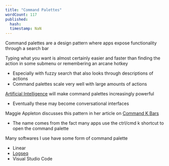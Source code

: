 ```yaml
---
title: "Command Palettes"
wordCount: 117
published:
  hash: 
  timestamp: NaN
---
```


Command palettes are a design pattern where apps expose functionality through a search bar

Typing what you want is almost certainly easier and faster than finding the action in some submenu or remembering an arcane hotkey
- Especially with fuzzy search that also looks through descriptions of actions
- Command palettes scale very well with large amounts of actions

[Artificial Intelligence](/garden/artificial-intelligence) will make command palettes increasingly powerful
- Eventually these may become conversational interfaces

Maggie Appleton discusses this pattern in her article on [Command K Bars](https://maggieappleton.com/command-bar)
- The name comes from the fact many apps use the ctrl/cmd k shortcut to open the command palette

Many softwares I use have some form of command palette
- Linear
- [Logseq](/garden/logseq)
- Visual Studio Code